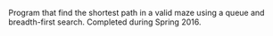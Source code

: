 Program that find the shortest path in a valid maze using a queue and 
breadth-first search. Completed during Spring 2016.
